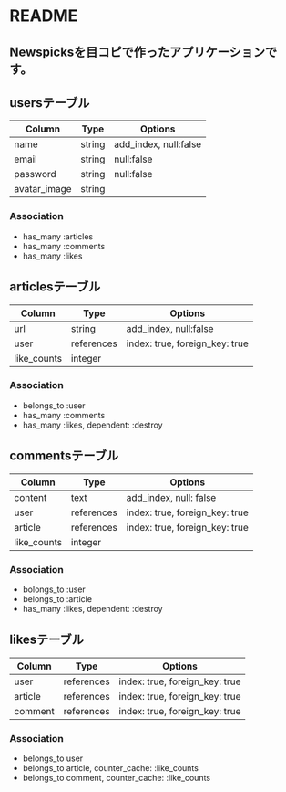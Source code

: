 # README

## Newspicksを目コピで作ったアプリケーションです。

## usersテーブル
|Column|Type|Options|
|------|----|-------|
|name|string|add_index, null:false|
|email|string|null:false|
|password|string|null:false|
|avatar_image|string|

### Association
- has_many :articles
- has_many :comments
- has_many :likes

## articlesテーブル
|Column|Type|Options|
|------|----|-------|
|url|string|add_index, null:false|
|user|references|index: true, foreign_key: true|
|like_counts|integer|

### Association
- belongs_to :user
- has_many :comments
- has_many :likes, dependent: :destroy

## commentsテーブル
|Column|Type|Options|
|------|----|-------|
|content|text|add_index, null: false|
|user|references|index: true, foreign_key: true|
|article|references|index: true, foreign_key: true|
|like_counts|integer|

### Association
- bolongs_to :user
- belongs_to :article
- has_many :likes, dependent: :destroy

## likesテーブル
|Column|Type|Options|
|------|----|-------|
|user|references|index: true, foreign_key: true|
|article|references|index: true, foreign_key: true|
|comment|references|index: true, foreign_key: true|

### Association
- belongs_to user
- belongs_to article, counter_cache: :like_counts
- belongs_to comment, counter_cache: :like_counts

